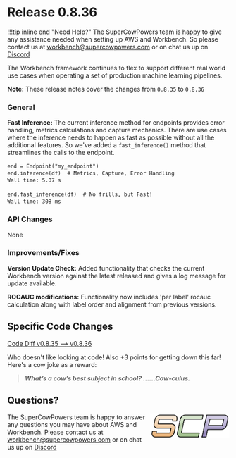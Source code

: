 # Release 0.8.36

!!!tip inline end "Need Help?"
    The SuperCowPowers team is happy to give any assistance needed when setting up AWS and Workbench. So please contact us at [workbench@supercowpowers.com](mailto:workbench@supercowpowers.com) or on chat us up on [Discord](https://discord.gg/WHAJuz8sw8) 

The Workbench framework continues to flex to support different real world use cases when operating a set of production machine learning pipelines.

**Note:** These release notes cover the changes from `0.8.35` to `0.8.36`


### General
**Fast Inference:** The current inference method for endpoints provides error handling, metrics calculations and capture mechanics. There are use cases where the inference needs to happen as fast as possible without all the additional features. So we've added a `fast_inference()` method that streamlines the calls to the endpoint.

```
end = Endpoint("my_endpoint")
end.inference(df)  # Metrics, Capture, Error Handling
Wall time: 5.07 s

end.fast_inference(df)  # No frills, but Fast!
Wall time: 308 ms
```

### API Changes
None
	
### Improvements/Fixes
**Version Update Check:**
Added functionality that checks the current Workbench version against the latest released and gives a log message for update available.

**ROCAUC modifications:** Functionality now includes 'per label' rocauc calculation along with label order and alignment from previous versions.

## Specific Code Changes
 
<a href="https://github.com/supercowpowers/workbench/compare/v0.8.35...v0.8.36" target="_blank">Code Diff v0.8.35 --> v0.8.36</a> 

Who doesn't like looking at code! Also +3 points for getting down this far! Here's a cow joke as a reward:

> ***What’s a cow’s best subject in school?
    ......Cow-culus.***

## Questions?
<img align="right" src="../../../images/scp.png" width="180">

The SuperCowPowers team is happy to answer any questions you may have about AWS and Workbench. Please contact us at [workbench@supercowpowers.com](mailto:workbench@supercowpowers.com) or on chat us up on [Discord](https://discord.gg/WHAJuz8sw8) 


